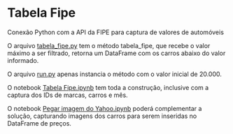 # Tabela Fipe
Conexão Python com a API da FIPE para captura de valores de automóveis

O arquivo [tabela_fipe.py](tabela_fipe.py) tem o método tabela_fipe, que recebe o valor máximo a ser filtrado, retorna um DataFrame com os carros abaixo do valor informado.

O arquivo [run.py](run.py) apenas instancia o método com o valor inicial de 20.000.


O notebook [Tabela Fipe.ipynb](Tabela%20Fipe.ipynb) tem toda a construção, inclusive com a captura dos IDs de marcas, carros e mês.

O notebook [Pegar imagem do Yahoo.ipynb](Pegar%20imagem%20do%20Yahoo.ipynb) poderá complementar a solução, capturando imagens dos carros para serem inseridas no DataFrame de preços.

